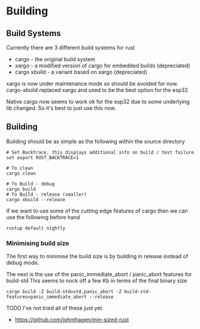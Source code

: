 # Building

## Build Systems

Currently there are 3 different build systems for rust

  * cargo - the original build system
  * xargo - a modified version of cargo for embedded builds (depreciated)
  * cargo xbuild - a variant based on xargo (depreciated)

xargo is now under maintenance mode so should be avoided for now.
cargo-xbuild replaced xargo and used to be the best option for the esp32

Native cargo now seems to work ok for the esp32 due to some underlying lib changed.
So it's best to just use this now.


## Building

Building should be as simple as the following within the source directory
```
# Set Backtrace, this displays additional info on build / test failure
set export RUST_BACKTRACE=1

# To clean
cargo clean

# To Build - debug
cargo build
# To Build - release (smaller)
cargo xbuild --release
```

If we want to use some of the cutting edge features of cargo then we can use the following before hand
```
rustup default nightly
```


### Minimising build size

The first way to minimise the build size is by building in release instead of debug mode.

The next is the use of the panic_immediate_abort / panic_abort features for build-std
This seems to nock off a few Kb in terms of the final binary size
```
cargo build -Z build-std=std,panic_abort -Z build-std-features=panic_immediate_abort --release
```

TODO I've not tried all of these just yet.

  * https://github.com/johnthagen/min-sized-rust
